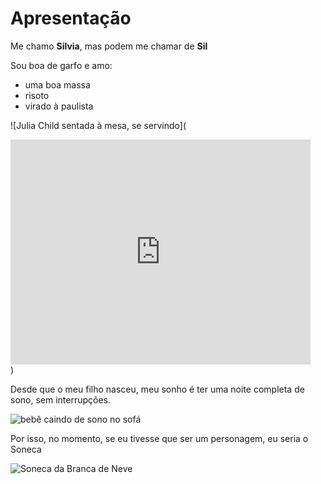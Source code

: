 # Apresentação

Me chamo **Silvia**, mas podem me chamar de **Sil** 

Sou boa de garfo e amo: 
* uma boa massa
* risoto 
* virado à paulista

![Julia Child sentada à mesa, se servindo](<div style="width:480px"><iframe allow="fullscreen" frameBorder="0" height="360" src="https://giphy.com/embed/AgVO91dW8DJIpHnsNM/video" width="480"></iframe></div>)

Desde que o meu filho nasceu, meu sonho é ter uma noite completa de sono, sem interrupções. 

![bebê caindo de sono no sofá](https://media0.giphy.com/media/v1.Y2lkPTc5MGI3NjExcnphMDc0dHRsZDhvM3dnd2MycGZlOHVzMDg5ZHV2bml2MHZuMnR2aSZlcD12MV9naWZzX3NlYXJjaCZjdD1n/xT8qBvH1pAhtfSx52U/giphy.webp)

Por isso, no momento, se eu tivesse que ser um personagem, eu seria o Soneca

![Soneca da Branca de Neve](https://giphy.com/gifs/disney-vintage-cartoon-l0IyfIAOEpWEhjwRO)

